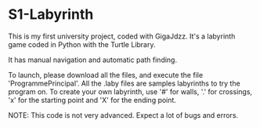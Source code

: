 # S1-Labyrinth
This is my first university project, coded with GigaJdzz.
It's a labyrinth game coded in Python with the Turtle Library.

It has manual navigation and automatic path finding.

To launch, please download all the files, and execute the file 'ProgrammePrincipal'.
All the .laby files are samples labyrinths to try the program on.
To create your own labyrinth, use '#' for walls, '.' for crossings, 'x' for the starting point and 'X' for the ending point.

NOTE: This code is not very advanced. Expect a lot of bugs and errors.

